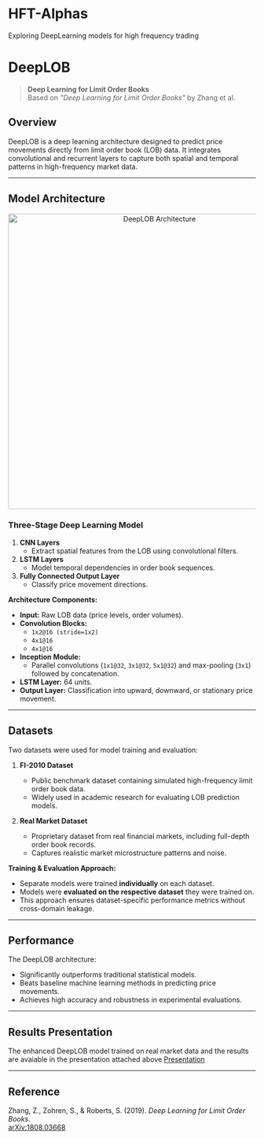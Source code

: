 # HFT-Alphas
Exploring DeepLearning models for high frequency trading


# DeepLOB

> **Deep Learning for Limit Order Books**  
> Based on *"Deep Learning for Limit Order Books"* by Zhang et al.

## Overview
DeepLOB is a deep learning architecture designed to predict price movements directly from limit order book (LOB) data. It integrates convolutional and recurrent layers to capture both spatial and temporal patterns in high-frequency market data.

---

## Model Architecture

<p align="center">
  <img src="./2404d3ff-6f65-4e24-8d9d-0bce7e9b4957.png" alt="DeepLOB Architecture" width="600">
</p>

### Three-Stage Deep Learning Model
1. **CNN Layers**  
   - Extract spatial features from the LOB using convolutional filters.
2. **LSTM Layers**  
   - Model temporal dependencies in order book sequences.
3. **Fully Connected Output Layer**  
   - Classify price movement directions.

**Architecture Components:**
- **Input:** Raw LOB data (price levels, order volumes).
- **Convolution Blocks:**  
  - `1x2@16 (stride=1x2)`  
  - `4x1@16`  
  - `4x1@16`
- **Inception Module:**  
  - Parallel convolutions (`1x1@32`, `3x1@32`, `5x1@32`) and max-pooling (`3x1`) followed by concatenation.
- **LSTM Layer:** 64 units.
- **Output Layer:** Classification into upward, downward, or stationary price movement.

---

## Datasets
Two datasets were used for model training and evaluation:

1. **FI-2010 Dataset**  
   - Public benchmark dataset containing simulated high-frequency limit order book data.
   - Widely used in academic research for evaluating LOB prediction models.

2. **Real Market Dataset**  
   - Proprietary dataset from real financial markets, including full-depth order book records.
   - Captures realistic market microstructure patterns and noise.

**Training & Evaluation Approach:**
- Separate models were trained **individually** on each dataset.
- Models were **evaluated on the respective dataset** they were trained on.
- This approach ensures dataset-specific performance metrics without cross-domain leakage.

---

## Performance
The DeepLOB architecture:
- Significantly outperforms traditional statistical models.
- Beats baseline machine learning methods in predicting price movements.
- Achieves high accuracy and robustness in experimental evaluations.

---


## Results Presentation
The enhanced DeepLOB model trained on real market data and the results are avaiable in the presentation attached above
[Presentation](Presentation.pptx)

---


## Reference
Zhang, Z., Zohren, S., & Roberts, S. (2019). *Deep Learning for Limit Order Books*.  
[arXiv:1808.03668](https://arxiv.org/abs/1808.03668)
